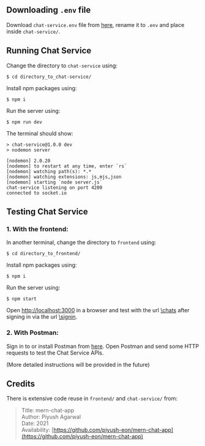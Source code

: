 ## Downloading `.env` file
Download `chat-service.env` file from [here](https://drive.google.com/drive/folders/1qzkw99cqAQebqCf2l7eVWQsuqJ2xvb1J?usp=sharing), rename it to `.env` and place inside `chat-service/`.

## Running Chat Service
Change the directory to `chat-service` using:
```
$ cd directory_to_chat-service/
```

Install npm packages using:
```
$ npm i
```

Run the server using:
```
$ npm run dev
```

The terminal should show:
```
> chat-service@1.0.0 dev
> nodemon server

[nodemon] 2.0.20
[nodemon] to restart at any time, enter `rs`
[nodemon] watching path(s): *.*
[nodemon] watching extensions: js,mjs,json
[nodemon] starting `node server.js`
chat-service listening on port 4200
connected to socket.io
```

## Testing Chat Service
### 1. With the frontend:

In another terminal, change the directory to `frontend` using:
```
$ cd directory_to_frontend/
```

Install npm packages using:
```
$ npm i
```

Run the server using:
```
$ npm start
```

Open [http://localhost:3000](http://localhost:3000) in a browser and test with the url [\chats](http://localhost:3000\chats) after signing in via the url [\signin](http://localhost:3000\signin).

### 2. With Postman:
Sign in to or install Postman from [here](https://www.postman.com/). Open Postman and send some HTTP requests to test the Chat Service APIs.

(More detailed instructions will be provided in the future)

## Credits
There is extensive code reuse in `frontend/` and `chat-service/` from: <br>
> Title: mern-chat-app <br>
Author: Piyush Agarwal <br>
Date: 2021 <br>
Availability: [https://github.com/piyush-eon/mern-chat-app](https://github.com/piyush-eon/mern-chat-app)
